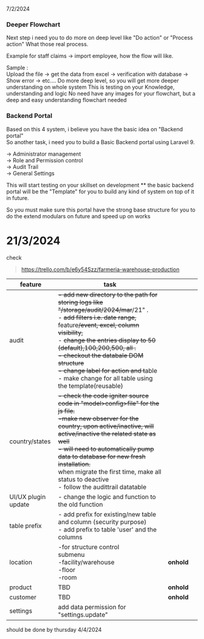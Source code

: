 
 7/2/2024
### Deeper Flowchart
Next step i need you to do more on deep level like "Do action" or "Process action" What those real process.  
  
Example for staff claims -> import employee, how the flow will like.  
  
Sample :  
Upload the file -> get the data from excel -> verification with database -> Show error -> etc....
Do more deep level, so you will get more deeper understanding on whole system
This is testing on your Knowledge, understanding and logic
No need have any images for your flowchart, but a deep and easy understanding flowchart needed
### Backend Portal
Based on this 4 system, i believe you have the basic idea on "Backend portal"  
So another task, i need you to build a Basic Backend portal using Laravel 9.  
  
-> Administrator management  
-> Role and Permission control  
-> Audit Trail  
-> General Settings

This will start testing on your skillset on development
** the basic backend portal will be the "Template" for you to build any kind of system on top of it in future.  
  
So you must make sure this portal have the strong base structure for you to do the extend modulars on future and speed up on works
# 21/3/2024

check
>https://trello.com/b/e6y54Szz/farmeria-warehouse-production

| feature             | task                                                                                                                                                                                                                                                                                                                                                                                                        |            |     |
| ------------------- | ----------------------------------------------------------------------------------------------------------------------------------------------------------------------------------------------------------------------------------------------------------------------------------------------------------------------------------------------------------------------------------------------------------- | ---------- | --- |
| audit               | ~~- add new directory to the path for storing logs like "/storage/audit/2024/mar~~/21" .  <br>- ~~add filters i.e. date range,~~ feature~~/event, excel, column visibility,~~ <br>- ~~change the entries display to 50 (default),100,200,500, all .~~<br>~~- checkout the databale DOM structure~~ <br>~~- change label for action and t~~able <br>- make change for all table using the template(reusable) |            |     |
| country/states      | ~~- check the code igniter source code in "model>config>file" for the js file.~~<br>~~-make new observer for the country, upon active/inactive, will active/inactive the related state as well~~<br>~~- will need to automatically pump data to database for new fresh installation.~~<br>when migrate the first time, make all status to deactive<br>- follow the audittrail datatable                     |            |     |
| UI/UX plugin update | - change the logic and function to the old function                                                                                                                                                                                                                                                                                                                                                         |            |     |
| table prefix        | - add prefix for existing/new table and column (security purpose)<br>- add prefix to table 'user' and the columns                                                                                                                                                                                                                                                                                           |            |     |
| location            | -for structure control<br>submenu<br>-facility/warehouse <br>-floor<br>-room<br>                                                                                                                                                                                                                                                                                                                            | **onhold** |     |
| product             | TBD                                                                                                                                                                                                                                                                                                                                                                                                         | **onhold** |     |
| customer            | TBD                                                                                                                                                                                                                                                                                                                                                                                                         | **onhold** |     |
| settings            | add data permission for "settings.update"                                                                                                                                                                                                                                                                                                                                                                   |            |     |
should be done by thursday 4/4/2024 